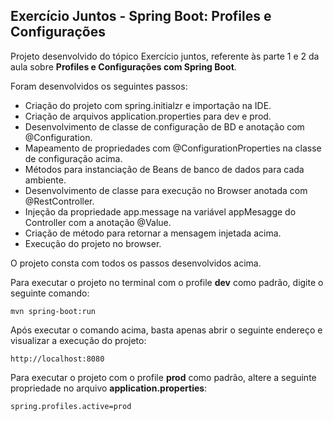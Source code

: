 <h2>Exercício Juntos - Spring Boot: Profiles e Configurações</h2>


Projeto desenvolvido do tópico Exercício juntos, referente às parte 1 e 2 da aula sobre  **Profiles e Configurações com Spring Boot**.

Foram desenvolvidos os seguintes passos:

* Criação do projeto com spring.initialzr e importação na IDE.
* Criação de arquivos application.properties para dev e prod.
* Desenvolvimento de classe de configuração de BD e anotação com @Configuration.
* Mapeamento de propriedades com @ConfigurationProperties na classe de configuração acima.
* Métodos para instanciação de Beans de banco de dados para cada ambiente.
* Desenvolvimento de classe para execução no Browser anotada com @RestController.
* Injeção da propriedade app.message na variável appMesagge do Controller com a anotação @Value.
* Criação de método para retornar a mensagem injetada acima.
* Execução do projeto no browser.
 

O projeto consta com todos os passos desenvolvidos acima.

Para executar o projeto no terminal com o profile **dev** como padrão, digite o seguinte comando:

```shell script
mvn spring-boot:run 
```

Após executar o comando acima, basta apenas abrir o seguinte endereço e visualizar a execução do projeto:

```
http://localhost:8080
```


Para executar o projeto com o profile **prod** como padrão, altere a seguinte propriedade no arquivo **application.properties**:

```
spring.profiles.active=prod
```











